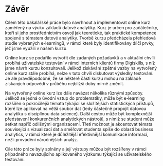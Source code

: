 # Závěr

Cílem této bakalářské práce bylo navrhnout a implementovat online kurz zaměřený na výuku základů datové analytiky. Kurz je určen pro začátečníky, kteří si jeho prostřednictvím osvojí jak teoretické, tak praktické kompetence spojené s tématem datové analytiky. Tvorbě kurzu předcházela přehledová studie vybraných e-learningů, v rámci které byly identifikovány dílčí prvky, jež jsme využili v našem kurzu.

Online kurz se podařilo vytvořit dle zadaných požadavků a v aktuální chvíli probíhá uživatelské testování v rámci interních klientů firmy Digiskills, s níž jsme návrh kurzu konzultovali. Jelikož získávání zpětné vazby na vytvořený online kurz stále probíhá, nelze v tuto chvíli diskutovat výsledky testování. Je ale pravděpodobné, že se některé části kurzu mohou na základě získaných odpovědí v průběhu nejbližší doby mírně změnit.

Na vytvořený online kurz lze dále navázat několika různými způsoby. Jelikož se jedná o úvodní vstup do problematiky, může být e-learning rozšířen o pokročilejší témata týkající se složitějších statistických přístupů, které lze aplikovat na větší soubor dat (tedy částečně propojit datovou analytiku s disciplínou data science). Další cestou může být komplexnější představení konkurenčních analytických nástrojů, s nimiž se student může setkat napříč odlišnými organizacemi. Třetí možnost je akcentovat témata související s vizualizací dat a směřovat studenta spíše do oblasti business analytics, v rámci které je důležitější efektivnější komunikace informací, nežli provádění náročnějších analýz.

Cíle této práce byly splněny a její výstupy můžou být rozšířeny v rámci případného navazujícího aplikovaného výzkumu týkající se uživatelského testování.